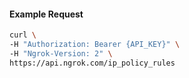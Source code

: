 
#### Example Request
```bash
curl \
-H "Authorization: Bearer {API_KEY}" \
-H "Ngrok-Version: 2" \
https://api.ngrok.com/ip_policy_rules
